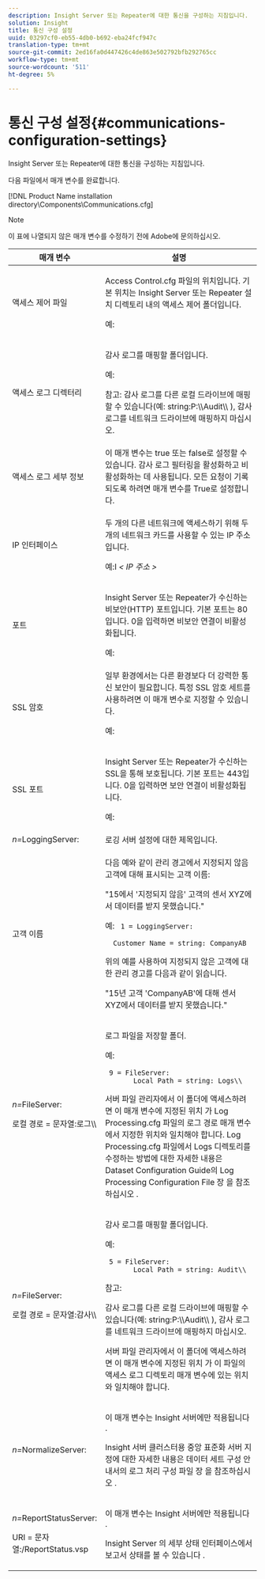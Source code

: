 ```yaml
---
description: Insight Server 또는 Repeater에 대한 통신을 구성하는 지침입니다.
solution: Insight
title: 통신 구성 설정
uuid: 03297cf0-eb55-4db0-b692-eba24fcf947c
translation-type: tm+mt
source-git-commit: 2ed16fa0d447426c4de863e502792bfb292765cc
workflow-type: tm+mt
source-wordcount: '511'
ht-degree: 5%

---
```



# 통신 구성 설정{#communications-configuration-settings}

Insight Server 또는 Repeater에 대한 통신을 구성하는 지침입니다.

다음 파일에서 매개 변수를 완료합니다.

[!DNL Product Name installation directory\Components\Communications.cfg]

>[!NOTE]
>
>이 표에 나열되지 않은 매개 변수를 수정하기 전에 Adobe에 문의하십시오.

<table id="table_C87F1150E53548F484A8C0CFE91F1079"> 
 <thead> 
  <tr> 
   <th colname="col1" class="entry"> 매개 변수 </th> 
   <th colname="col2" class="entry"> 설명 </th> 
  </tr> 
 </thead>
 <tbody> 
  <tr> 
   <td colname="col1"> 액세스 제어 파일 </td> 
   <td colname="col2"> <p>Access Control.cfg <span class="filepath"> </span> 파일의 위치입니다. 기본 위치는 <span class="filepath"> Insight Server </span> 또는 <span class="keyword"> Repeater </span> 설치 디렉토리 내의 액세스 제어 <span class="wintitle"> </span> 폴더입니다. </p> <p>예: <filepath></filepath> </p> </td> 
  </tr> 
  <tr> 
   <td colname="col1"> 액세스 로그 디렉터리 </td> 
   <td colname="col2"> <p>감사 로그를 매핑할 폴더입니다. </p> <p>예: <filepath></filepath> </p> <p> <p>참고: 감사 로그를 다른 로컬 드라이브에 매핑할 수 있습니다(예: <span class="filepath"> string:P:\\Audit\\ </span>), 감사 로그를 네트워크 드라이브에 매핑하지 마십시오. </p> </p> </td> 
  </tr> 
  <tr> 
   <td colname="col1"> 액세스 로그 세부 정보 </td> 
   <td colname="col2"> 이 매개 변수는 true 또는 false로 설정할 수 있습니다. 감사 로그 필터링을 활성화하고 비활성화하는 데 사용됩니다. 모든 요청이 기록되도록 하려면 매개 변수를 True로 설정합니다. </td> 
  </tr> 
  <tr> 
   <td colname="col1"> IP 인터페이스 </td> 
   <td colname="col2"> <p>두 개의 다른 네트워크에 액세스하기 위해 두 개의 네트워크 카드를 사용할 수 있는 IP 주소입니다. </p> <p>예:I <filepath></filepath><i>&lt; <span class="filepath"> IP 주소 </span>&gt;</i> </p> </td> 
  </tr> 
  <tr> 
   <td colname="col1"> 포트 </td> 
   <td colname="col2"> <p>Insight Server <span class="keyword"> 또는 </span> Repeater가 수신하는 비보안(HTTP) <span class="wintitle"> </span> 포트입니다. 기본 포트는 80입니다. 0을 입력하면 비보안 연결이 비활성화됩니다. </p> <p>예: <filepath></filepath> </p> </td> 
  </tr> 
  <tr> 
   <td colname="col1"> SSL 암호 </td> 
   <td colname="col2"> 일부 환경에서는 다른 환경보다 더 강력한 통신 보안이 필요합니다. 특정 SSL 암호 세트를 사용하려면 이 매개 변수로 지정할 수 있습니다. <p>예: <filepath></filepath> </p> </td> 
  </tr> 
  <tr> 
   <td colname="col1"> SSL 포트 </td> 
   <td colname="col2"> <p>Insight Server <span class="keyword"> 또는 </span> Repeater가 수신하는 SSL을 통해 <span class="wintitle"> </span> 보호됩니다. 기본 포트는 443입니다. 0을 입력하면 보안 연결이 비활성화됩니다. </p> <p>예: <span class="filepath"></span> </p> <filepath></filepath> </td> 
  </tr> 
  <tr> 
   <td colname="col1"> <i>n=</i>LoggingServer: </td> 
   <td colname="col2"> 로깅 서버 설정에 대한 제목입니다. </td> 
  </tr> 
  <tr> 
   <td colname="col1"> 고객 이름 </td> 
   <td colname="col2"> <p>다음 예와 같이 관리 경고에서 지정되지 않음 고객에 대해 표시되는 고객 이름: </p> <p>"15에서 '지정되지 않음' 고객의 센서 XYZ에서 데이터를 받지 못했습니다." </p> <p>예: <code> 1&nbsp;=&nbsp;LoggingServer:&nbsp; 
      &nbsp;&nbsp;Customer&nbsp;Name&nbsp;=&nbsp;string:&nbsp;CompanyAB </code> </p> <p>위의 예를 사용하여 지정되지 않은 고객에 대한 관리 경고를 다음과 같이 읽습니다. </p> <p>"15년 고객 'CompanyAB'에 대해 센서 XYZ에서 데이터를 받지 못했습니다." </p> </td> 
  </tr> 
  <tr> 
   <td colname="col1"> <p> <i>n=</i>FileServer: </p> <p> 로컬 경로 = 문자열:로그\\ </p> </td> 
   <td colname="col2"> <p>로그 파일을 저장할 폴더. </p> <p>예: </p> <code> 9&nbsp;=&nbsp;FileServer:&nbsp; 
     &nbsp;&nbsp;Local&nbsp;Path&nbsp;=&nbsp;string:&nbsp;Logs\\ </code> <p>서버 파일 관리자에서 이 폴더에 액세스하려면 이 매개 변수에 지정된 위치 <span class="wintitle"> 가 </span>Log Processing.cfg <span class="filepath"> </span> 파일의 로그 경로 매개 변수에서 지정한 위치와 일치해야 합니다. Log Processing.cfg 파일에서 Logs 디렉토리를 수정하는 방법에 대한 자세한 내용은 Dataset Configuration Guide의 Log Processing Configuration File 장 <span class="filepath"> 을 참조하십시오 </span> <i></i>. </p> </td> 
  </tr> 
  <tr> 
   <td colname="col1"> <p> <i>n=</i>FileServer: </p> <p> 로컬 경로 = 문자열:감사\\ </p> </td> 
   <td colname="col2"> <p>감사 로그를 매핑할 폴더입니다. </p> <p>예: </p> <code> 5&nbsp;=&nbsp;FileServer:&nbsp; 
     &nbsp;&nbsp;Local&nbsp;Path&nbsp;=&nbsp;string:&nbsp;Audit\\ </code> <p>참고:  <p>감사 로그를 다른 로컬 드라이브에 매핑할 수 있습니다(예: <span class="filepath"> string:P:\\Audit\\ </span>), 감사 로그를 네트워크 드라이브에 매핑하지 마십시오. </p> <p>서버 파일 관리자에서 이 폴더에 액세스하려면 이 매개 변수에 지정된 위치 <span class="wintitle"> </span>가 이 파일의 액세스 로그 디렉토리 매개 변수에 있는 위치와 일치해야 합니다. </p> </p> </td> 
  </tr> 
  <tr> 
   <td colname="col1"> <i>n=</i>NormalizeServer: </td> 
   <td colname="col2"> <p>이 매개 변수는 <span class="keyword"> Insight 서버에만 적용됩니다 </span>. </p> <p>Insight 서버 클러스터용 중앙 표준화 서버 지정에 대한 자세한 내용은 데이터 세트 구성 안내서의 로그 처리 구성 파일 장 <span class="keyword"> 을 참조하십시오 </span> <i></i>. </p> </td> 
  </tr> 
  <tr> 
   <td colname="col1"> <p> <i>n=</i>ReportStatusServer: </p> <p> URI = 문자열:/ReportStatus.vsp </p> </td> 
   <td colname="col2"> <p>이 매개 변수는 <span class="keyword"> Insight 서버에만 적용됩니다 </span>. </p> <p>Insight Server <span class="keyword"> 의 세부 상태 인터페이스에서 보고서 </span> 상태를 볼 수 <span class="keyword"> 있습니다 </span>. </p> </td> 
  </tr> 
 </tbody> 
</table>
